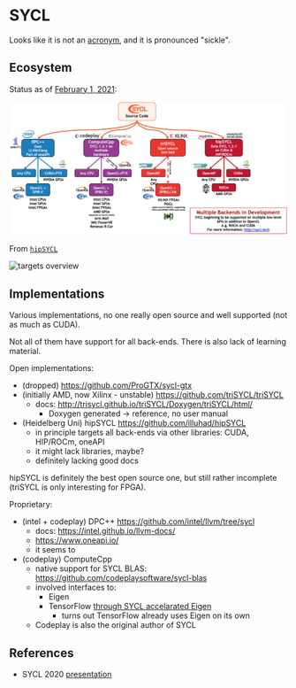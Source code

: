 # SYCL

Looks like it is not an
[acronym](https://github.com/KhronosGroup/SYCL-Docs/issues/112), and it is
pronounced "sickle".

## Ecosystem

Status as of [February 1, 2021](https://arrayfire.com/blog/cycling-through-sycl/):

![ecosystem overview](./ecosystem.jpg)

From [`hipSYCL`](https://github.com/illuhad/hipSYCL)

![targets overview](./targets.jpg)

## Implementations

Various implementations, no one really open source and well supported (not as
much as CUDA).

Not all of them have support for all back-ends.
There is also lack of learning material.

Open implementations:

- (dropped) https://github.com/ProGTX/sycl-gtx
- (initially AMD, now Xilinx - unstable) https://github.com/triSYCL/triSYCL
  - docs: http://trisycl.github.io/triSYCL/Doxygen/triSYCL/html/
    - Doxygen generated -> reference, no user manual
- (Heidelberg Uni) hipSYCL https://github.com/illuhad/hipSYCL
  - in principle targets all back-ends via other libraries: CUDA, HIP/ROCm,
    oneAPI
  - it might lack libraries, maybe?
  - definitely lacking good docs

hipSYCL is definitely the best open source one, but still rather incomplete
(triSYCL is only interesting for FPGA).

Proprietary:

- (intel + codeplay) DPC++ https://github.com/intel/llvm/tree/sycl
  - docs: https://intel.github.io/llvm-docs/
  - https://www.oneapi.io/
  - it seems to
- (codeplay) ComputeCpp
  - native support for SYCL BLAS: https://github.com/codeplaysoftware/sycl-blas
  - involved interfaces to:
    - Eigen
    - TensorFlow [through SYCL accelarated Eigen](https://developer.codeplay.com/products/computecpp/ce/guides/tensorflow-overview)
      - turns out TensorFlow already uses Eigen on its own
  - Codeplay is also the original author of SYCL

## References

- SYCL 2020 [presentation](https://www.khronos.org/assets/uploads/developers/presentations/SYCL-2020-Launch-Feb21.pdf)
